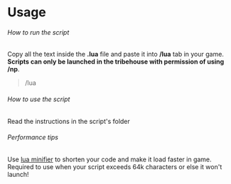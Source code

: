 # Usage
###### How to run the script
Copy all the text inside the **.lua** file and paste it into **/lua** tab in your game. **Scripts can only be launched in the tribehouse with permission of using /np**.
> /lua
###### How to use the script
Read the instructions in the script's folder
###### Performance tips
Use [lua minifier](https://mothereff.in/lua-minifier) to shorten your code and make it load faster in game. Required to use when your script exceeds 64k characters or else it won't launch!